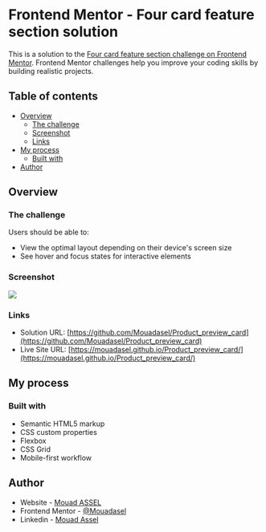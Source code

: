 # Frontend Mentor - Four card feature section solution

This is a solution to the [Four card feature section challenge on Frontend Mentor](https://www.frontendmentor.io/challenges/four-card-feature-section-weK1eFYK). Frontend Mentor challenges help you improve your coding skills by building realistic projects.

## Table of contents

- [Overview](#overview)
  - [The challenge](#the-challenge)
  - [Screenshot](#screenshot)
  - [Links](#links)
- [My process](#my-process)
  - [Built with](#built-with)
- [Author](#author)

## Overview

### The challenge

Users should be able to:

- View the optimal layout depending on their device's screen size
- See hover and focus states for interactive elements

### Screenshot

![](./design/desktop_screenshot.png)

### Links

- Solution URL: [https://github.com/Mouadasel/Product_preview_card](https://github.com/Mouadasel/Product_preview_card)
- Live Site URL: [https://mouadasel.github.io/Product_preview_card/](https://mouadasel.github.io/Product_preview_card/)

## My process

### Built with

- Semantic HTML5 markup
- CSS custom properties
- Flexbox
- CSS Grid
- Mobile-first workflow

## Author

- Website - [Mouad ASSEL](https://mouadasel.github.io/QR_code_component/)
- Frontend Mentor - [@Mouadasel](https://www.frontendmentor.io/profile/Mouadasel)
- Linkedin - [Mouad Assel](www.linkedin.com/in/mouad-assel)